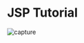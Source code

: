 # JSP Tutorial
![capture](https://user-images.githubusercontent.com/26745548/37678866-7bdf4bda-2ca9-11e8-8e0c-738acad93743.PNG)
